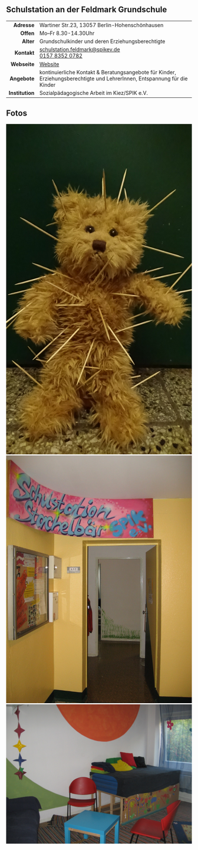 ## Schulstation an der Feldmark Grundschule

|||
-:|:-
**Adresse** |     Wartiner Str.23, 13057 Berlin-Hohenschönhausen
**Offen** |       Mo–Fr 8.30-14.30Uhr
**Alter** |       Grundschulkinder und deren Erziehungsberechtigte
**Kontakt** |     [schulstation.feldmark@spikev.de](mailto:schulstation.feldmark@spikev.de)<br><a href="tel:+4915783520782">0157 8352 0782</a>
**Webseite** |    <a target="_blank" href="http://www.spikev.de/schulbezogene-angebote-fuer-schueler-eltern-lehrer-und-erzieher/schulhilfe/">Website</a>
**Angebote** |    kontinuierliche Kontakt & Beratungsangebote für Kinder, Erziehungsberechtigte und LehrerInnen, Entspannung für die Kinder 
**Institution** | Sozialpädagogische Arbeit im Kiez/SPIK e.V.

<div id="gmap"></div>
<script>window.onload = showMap('Wartiner Str.23, 13057 Berlin')</script>

## Fotos

<img src="images/Schulstation_Stachelbaer/1.jpg" width="600" />
<img src="images/Schulstation_Stachelbaer/2.jpg" width="600" />
<img src="images/Schulstation_Stachelbaer/3.jpg" width="600" />
